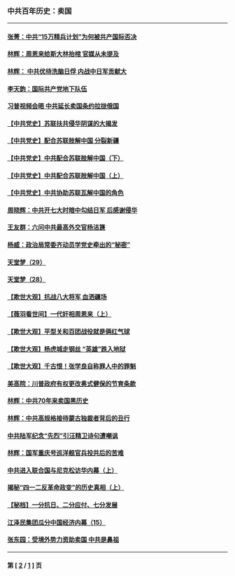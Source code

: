 ### 中共百年历史：卖国
---
#### [张菁：中共“15万精兵计划”为何被共产国际否决](../../pages/nf1176117/n13967677.md?10200430) 
#### [林辉：周恩来给斯大林抬棺 官媒从未提及](../../pages/nf1176117/n13961173.md?10200430) 
#### [林辉： 中共优待洗脑日俘 内战中日军贡献大](../../pages/nf1176117/n13624644.md?10200430) 
#### [李天韵：国际共产党地下队伍](../../pages/nf1176117/n13611808.md?10200430) 
#### [习普视频会晤 中共延长卖国条约拉拢俄国](../../pages/nf1176117/n13060971.md?10200430) 
#### [【中共党史】苏联扶共侵华阴谋的大揭发](../../pages/nf1176117/n13056050.md?10200430) 
#### [【中共党史】配合苏联肢解中国 分裂新疆](../../pages/nf1176117/n13040700.md?10200430) 
#### [【中共党史】中共配合苏联肢解中国（下）](../../pages/nf1176117/n13035660.md?10200430) 
#### [【中共党史】中共配合苏联肢解中国（上）](../../pages/nf1176117/n13030262.md?10200430) 
#### [【中共党史】中共协助苏联瓦解中国的角色](../../pages/nf1176117/n13018109.md?10200430) 
#### [周晓辉：中共开七大时暗中勾结日军 后感谢侵华](../../pages/nf1176117/n12921960.md?10200430) 
#### [王友群：六问中共最高外交官杨洁篪](../../pages/nf1176117/n12836495.md?10200430) 
#### [杨威：政治局常委齐动员学党史牵出的“秘密”](../../pages/nf1176117/n12764642.md?10200430) 
#### [天堂梦（29）](../../pages/nf1176117/n12408465.md?10200430) 
#### [天堂梦（28）](../../pages/nf1176117/n12408309.md?10200430) 
#### [【欺世大观】抗战八大将军 血洒疆场](../../pages/nf1176117/n12357044.md?10200430) 
#### [【薇羽看世间】一代奸相周恩来（上）](../../pages/nf1176117/n12401109.md?10200430) 
#### [【欺世大观】平型关和百团战役就是俩红气球](../../pages/nf1176117/n12359157.md?10200430) 
#### [【欺世大观】杨虎城走钢丝 “英雄”跌入地狱](../../pages/nf1176117/n12358840.md?10200430) 
#### [【欺世大观】千古恨！张学良自称罪人中的罪魁](../../pages/nf1176117/n12358629.md?10200430) 
#### [美高院：川普政府有权更改奥式健保的节育条款](../../pages/nf1176117/n12242171.md?10200430) 
#### [林辉：中共70年来卖国黑历史](../../pages/nf1176117/n11552181.md?10200430) 
#### [林辉：中共高规格接待蒙古独裁者背后的丑行](../../pages/nf1176117/n11225005.md?10200430) 
#### [中共陆军纪念“先烈”引汪精卫诗句遭嘲讽](../../pages/nf1176117/n11153345.md?10200430) 
#### [林辉：国军重庆号巡洋舰官兵投共后的苦难](../../pages/nf1176117/n10997801.md?10200430) 
#### [中共进入联合国与尼克松访华内幕（上）](../../pages/nf1176117/n10138788.md?10200430) 
#### [揭秘“四一二反革命政变”的历史真相（上）](../../pages/nf1176117/n9996650.md?10200430) 
#### [【秘档】一分抗日、二分应付、七分发展](../../pages/nf1176117/n9331484.md?10200430) 
#### [江泽民集团瓜分中国经济内幕（15）](../../pages/nf1176117/n9268584.md?10200430) 
#### [张东园：受境外势力资助卖国 中共是鼻祖](../../pages/nf1176117/n9272480.md?10200430) 

---
#### 第 [ [2](./2.md?10200430) / [1](./1.md?10200430) ] 页
